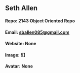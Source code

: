 ## Seth Allen
#### Repo: 2143 Object Oriented Repo
#### Email: sballen085@gmail.com
#### Website: None
#### Image: ![] 
#### Avatar: None
